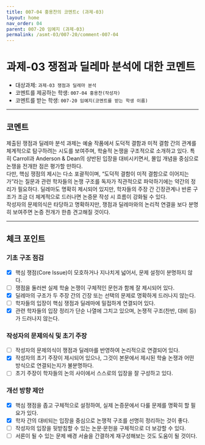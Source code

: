 ```yaml
---
title: 007-04 홍용찬의 코멘트c (과제-03) 
layout: home
nav_order: 04
parent: 007-20 임예지 (과제-03)
permalink: /asmt-03/007-20/comment-007-04
---
```


# 과제-03 쟁점과 딜레마 분석에 대한 코멘트

- 대상과제: `과제-03 쟁점과 딜레마 분석`
- 코멘트를 제공하는 학생: `007-04 홍용찬(작성자)` 
- 코멘트를 받는 학생: `007-20 임예지(코멘트를 받는 학생 이름)` 

---

## 코멘트

제출된 쟁점과 딜레마 분석 과제는 예술 작품에서 도덕적 결함과 미적 결함 간의 관계를 체계적으로 탐구하려는 시도를 보여주며, 학술적 논쟁을 구조적으로 소개하고 있다. 특히 Carroll과 Anderson & Dean의 상반된 입장을 대비시키면서, 몰입 개념을 중심으로 논쟁을 전개한 점은 평가할 만하다.  
다만, 핵심 쟁점의 제시는 다소 포괄적이며, “도덕적 결함이 미적 결함으로 이어지는가”라는 질문과 관련 학자들의 논쟁 구조를 독자가 직관적으로 파악하기에는 약간의 정리가 필요하다. 딜레마도 명확히 제시되어 있지만, 학자들의 주장 간 긴장관계나 반론 구조가 조금 더 체계적으로 드러나면 논증문 작성 시 흐름이 강화될 수 있다.  
작성자의 문제의식은 타당하고 명확하지만, 쟁점과 딜레마와의 논리적 연결을 보다 분명히 보여주면 논증 전개가 한층 견고해질 것이다.  


---

## 체크 포인트

### **기초 구조 점검**
- [x] 핵심 쟁점(Core Issue)이 모호하거나 지나치게 넓어서, 문제 설정이 분명하지 않다.
- [ ] 쟁점을 둘러싼 실제 학술 논쟁이 구체적인 문헌과 함께 잘 제시되어 있다.
- [x] 딜레마의 구조가 두 주장 간의 긴장 또는 선택의 문제로 명확하게 드러나지 않는다.
- [ ] 학자들의 입장이 핵심 쟁점과 딜레마에 밀접하게 연결되어 있다.
- [x] 관련 학자들의 입장 정리가 단순 나열에 그치고 있으며, 논쟁적 구조(찬반, 대비 등)가 드러나지 않는다.

### **작성자의 문제의식 및 초기 주장**
- [ ] 작성자의 문제의식이 쟁점과 딜레마를 반영하여 논리적으로 연결되어 있다.
- [x] 작성자의 초기 주장이 제시되어 있으나, 그것이 본문에서 제시된 학술 논쟁과 어떤 방식으로 연결되는지가 불분명하다.
- [ ] 초기 주장이 학자들의 논의 사이에서 스스로의 입장을 잘 구성하고 있다.

### **개선 방향 제안**
- [x] 핵심 쟁점을 좁고 구체적으로 설정하여, 실제 논증문에서 다룰 문제를 명확히 할 필요가 있다.
- [x] 학자 간의 대비되는 입장을 중심으로 논쟁적 구조를 선명히 정리하는 것이 좋다.
- [ ] 작성자의 입장을 뒷받침할 수 있는 논문·문헌을 구체적으로 더 보강할 수 있다.
- [ ] 서론이 될 수 있는 문제 배경 서술을 간결하게 재구성해보는 것도 도움이 될 것이다.
